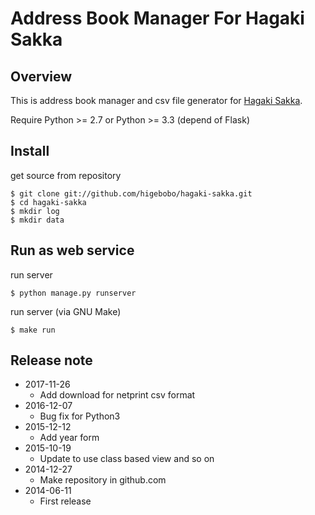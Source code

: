 # Address Book Manager For Hagaki Sakka

## Overview

This is address book manager and csv file generator for [Hagaki Sakka](http://www.hagakisakka.jp/).  

Require Python >= 2.7 or Python >= 3.3 (depend of Flask)

## Install

get source from repository

    $ git clone git://github.com/higebobo/hagaki-sakka.git
    $ cd hagaki-sakka
    $ mkdir log
    $ mkdir data

## Run as web service

run server

    $ python manage.py runserver

run server (via GNU Make)

    $ make run

## Release note

* 2017-11-26
    - Add download for netprint csv format
* 2016-12-07
    - Bug fix for Python3
* 2015-12-12
    - Add year form
* 2015-10-19
    - Update to use class based view and so on
* 2014-12-27
    - Make repository in github.com
* 2014-06-11
    - First release

